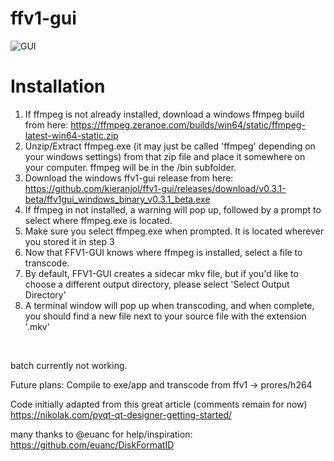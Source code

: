 # ffv1-gui
![GUI](https://raw.githubusercontent.com/kieranjol/ffv1-gui/master/Screenshot%20from%202016-06-27%2017%3A53%3A33.png)
# Installation

1. If ffmpeg is not already installed, download a windows ffmpeg build from here: https://ffmpeg.zeranoe.com/builds/win64/static/ffmpeg-latest-win64-static.zip
2. Unzip/Extract ffmpeg.exe (it may just be called 'ffmpeg' depending on your windows settings) from that zip file and place it somewhere on your computer. ffmpeg will be in the /bin subfolder.
3. Download the windows ffv1-gui release from here: https://github.com/kieranjol/ffv1-gui/releases/download/v0.3.1-beta/ffv1gui_windows_binary_v0.3.1_beta.exe
4. If ffmpeg in not installed, a warning will pop up, followed by a prompt to select where ffmpeg.exe is located.
5. Make sure you select ffmpeg.exe when prompted. It is located wherever you stored it in step 3
6. Now that FFV1-GUI knows where ffmpeg is installed, select a file to transcode.
7. By default, FFV1-GUI creates a sidecar mkv file, but if you'd like to choose a different output directory, please select 'Select Output Directory'
8. A terminal window will pop up when transcoding, and when complete, you should find a new file next to your source file with the extension '.mkv'
<br>

batch currently not working.


Future plans: Compile to exe/app and transcode from ffv1 -> prores/h264<br>



Code initially adapted from this great article (comments remain for now) https://nikolak.com/pyqt-qt-designer-getting-started/ <br>

many thanks to @euanc for help/inspiration: https://github.com/euanc/DiskFormatID
